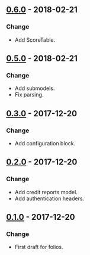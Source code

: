 ## [0.6.0](https://github.com/NebulaFintech/arbol_financiero_ruby/releases/tag/v0.6.0) - 2018-02-21
### Change
- Add ScoreTable.
## [0.5.0](https://github.com/NebulaFintech/arbol_financiero_ruby/releases/tag/v0.5.0) - 2018-02-21
### Change
- Add submodels.
- Fix parsing.
## [0.3.0](https://github.com/NebulaFintech/arbol_financiero_ruby/releases/tag/v0.3.0) - 2017-12-20
### Change
- Add configuration block.
## [0.2.0](https://github.com/NebulaFintech/arbol_financiero_ruby/releases/tag/v0.2.0) - 2017-12-20
### Change
- Add credit reports model.
- Add authentication headers.
## [0.1.0](https://github.com/NebulaFintech/arbol_financiero_ruby/releases/tag/v0.1.0) - 2017-12-20
### Change
- First draft for folios.